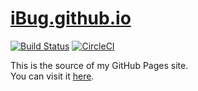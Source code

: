 # [iBug.github.io][site]

[![Build Status](https://travis-ci.org/iBug/iBug-source.svg?branch=master)](https://travis-ci.org/iBug/iBug-source) [![CircleCI](https://circleci.com/gh/iBug/iBug-source.svg?style=shield)](https://circleci.com/gh/iBug/iBug-source)

This is the source of my GitHub Pages site.  
You can visit it [here][site].

  [site]: https://ibug.github.io/
